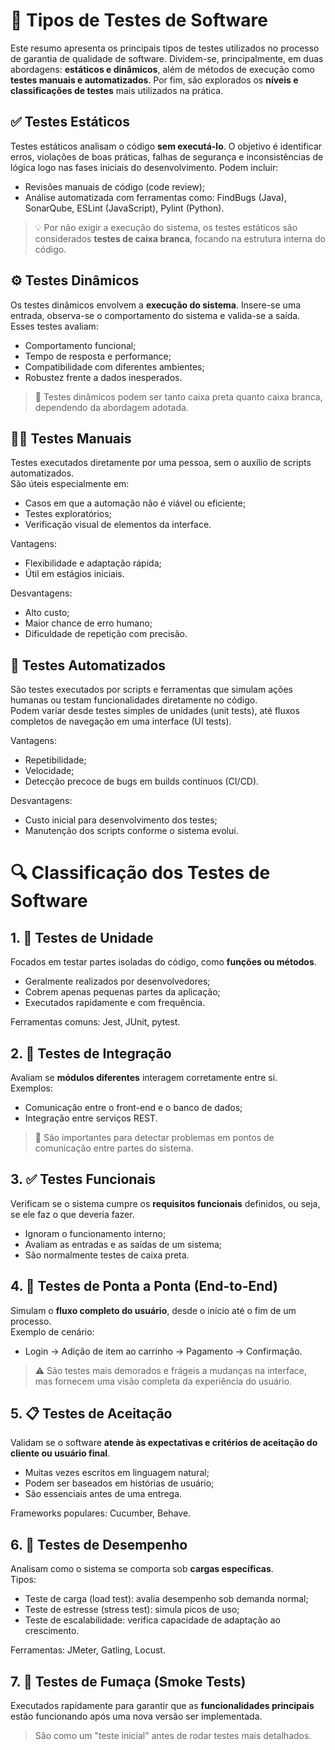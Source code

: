 # 🧪 Tipos de Testes de Software

Este resumo apresenta os principais tipos de testes utilizados no processo de garantia de qualidade de software.
Dividem-se, principalmente, em duas abordagens: **estáticos e dinâmicos**, além de métodos de execução como **testes manuais e automatizados**.
Por fim, são explorados os **níveis e classificações de testes** mais utilizados na prática.

## ✅ Testes Estáticos
Testes estáticos analisam o código **sem executá-lo**. 
O objetivo é identificar erros, violações de boas práticas, falhas de segurança e inconsistências de lógica logo nas fases iniciais do desenvolvimento.
Podem incluir:

- Revisões manuais de código (code review);
- Análise automatizada com ferramentas como: FindBugs (Java), SonarQube, ESLint (JavaScript), Pylint (Python).

> 💡 Por não exigir a execução do sistema, os testes estáticos são considerados **testes de caixa branca**, focando na estrutura interna do código.

## ⚙️ Testes Dinâmicos
Os testes dinâmicos envolvem a **execução do sistema**.
Insere-se uma entrada, observa-se o comportamento do sistema e valida-se a saída.
<br/>
Esses testes avaliam:
- Comportamento funcional;
- Tempo de resposta e performance;
- Compatibilidade com diferentes ambientes;
- Robustez frente a dados inesperados.

> 🔎 Testes dinâmicos podem ser tanto caixa preta quanto caixa branca, dependendo da abordagem adotada.

## 🧑‍💻 Testes Manuais
Testes executados diretamente por uma pessoa, sem o auxílio de scripts automatizados.
<br/>
São úteis especialmente em:
- Casos em que a automação não é viável ou eficiente;
- Testes exploratórios;
- Verificação visual de elementos da interface.

Vantagens:
- Flexibilidade e adaptação rápida;
- Útil em estágios iniciais.

Desvantagens:
- Alto custo;
- Maior chance de erro humano;
- Dificuldade de repetição com precisão.

## 🤖 Testes Automatizados
São testes executados por scripts e ferramentas que simulam ações humanas ou testam funcionalidades diretamente no código.
<br/>
Podem variar desde testes simples de unidades (unit tests), até fluxos completos de navegação em uma interface (UI tests).

Vantagens:
- Repetibilidade;
- Velocidade;
- Detecção precoce de bugs em builds contínuos (CI/CD).

Desvantagens:
- Custo inicial para desenvolvimento dos testes;
- Manutenção dos scripts conforme o sistema evolui.

# 🔍 Classificação dos Testes de Software

## 1. 🧪 Testes de Unidade

Focados em testar partes isoladas do código, como **funções ou métodos**.

- Geralmente realizados por desenvolvedores;
- Cobrem apenas pequenas partes da aplicação;
- Executados rapidamente e com frequência.

Ferramentas comuns: Jest, JUnit, pytest.

## 2. 🔗 Testes de Integração

Avaliam se **módulos diferentes** interagem corretamente entre si.
<br/>
Exemplos:
- Comunicação entre o front-end e o banco de dados;
- Integração entre serviços REST.

> 🧠 São importantes para detectar problemas em pontos de comunicação entre partes do sistema.

## 3. ✅ Testes Funcionais

Verificam se o sistema cumpre os **requisitos funcionais** definidos, ou seja, se ele faz o que deveria fazer.
- Ignoram o funcionamento interno;
- Avaliam as entradas e as saídas de um sistema;
- São normalmente testes de caixa preta.

## 4. 🔁 Testes de Ponta a Ponta (End-to-End)

Simulam o **fluxo completo do usuário**, desde o início até o fim de um processo.
<br/>
Exemplo de cenário:
- Login → Adição de item ao carrinho → Pagamento → Confirmação.

> ⚠️ São testes mais demorados e frágeis a mudanças na interface, mas fornecem uma visão completa da experiência do usuário.

## 5. 📋 Testes de Aceitação

Validam se o software **atende às expectativas e critérios de aceitação do cliente ou usuário final**.

- Muitas vezes escritos em linguagem natural;
- Podem ser baseados em histórias de usuário;
- São essenciais antes de uma entrega.

Frameworks populares: Cucumber, Behave.

## 6. 🚀 Testes de Desempenho

Analisam como o sistema se comporta sob **cargas específicas**.
<br/>
Tipos:
- Teste de carga (load test): avalia desempenho sob demanda normal;
- Teste de estresse (stress test): simula picos de uso;
- Teste de escalabilidade: verifica capacidade de adaptação ao crescimento.

Ferramentas: JMeter, Gatling, Locust.

## 7. 💨 Testes de Fumaça (Smoke Tests)

Executados rapidamente para garantir que as **funcionalidades principais** estão funcionando após uma nova versão ser implementada.

> São como um "teste inicial" antes de rodar testes mais detalhados.
